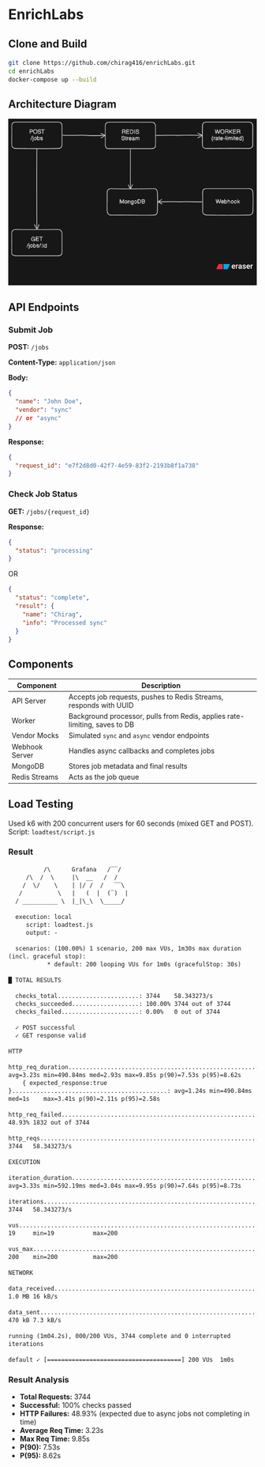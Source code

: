 # EnrichLabs

## Clone and Build

```bash
git clone https://github.com/chirag416/enrichLabs.git
cd enrichLabs
docker-compose up --build
```

## Architecture Diagram

![Architecture Diagram](./image/diagram.png)

## API Endpoints

### Submit Job

**POST:** `/jobs`

**Content-Type:** `application/json`

**Body:**
```json
{
  "name": "John Doe",
  "vendor": "sync"
  // or "async"
}
```

**Response:**
```json
{
  "request_id": "e7f2d8d0-42f7-4e59-83f2-2193b8f1a738"
}
```

### Check Job Status

**GET:** `/jobs/{request_id}`

**Response:**
```json
{
  "status": "processing"
}
```

OR

```json
{
  "status": "complete",
  "result": {
    "name": "Chirag",
    "info": "Processed sync"
  }
}
```

## Components

| Component      | Description                                                                |
| -------------- | -------------------------------------------------------------------------- |
| API Server     | Accepts job requests, pushes to Redis Streams, responds with UUID          |
| Worker         | Background processor, pulls from Redis, applies rate-limiting, saves to DB |
| Vendor Mocks   | Simulated `sync` and `async` vendor endpoints                              |
| Webhook Server | Handles async callbacks and completes jobs                                 |
| MongoDB        | Stores job metadata and final results                                      |
| Redis Streams  | Acts as the job queue                                                      |

## Load Testing

Used k6 with 200 concurrent users for 60 seconds (mixed GET and POST). Script: `loadtest/script.js`

### Result

```
          /\      Grafana   /‾‾/  
     /\  /  \     |\  __   /  /  
    /  \/    \    | |/ /  /   ‾‾\  
   /          \   |   (  |  (‾)  | 
  / __________ \  |_|\_\  \_____/ 
                                 
  execution: local
     script: loadtest.js
     output: -

  scenarios: (100.00%) 1 scenario, 200 max VUs, 1m30s max duration (incl. graceful stop):
           * default: 200 looping VUs for 1m0s (gracefulStop: 30s)

█ TOTAL RESULTS

  checks_total.......................: 3744    58.343273/s
  checks_succeeded...................: 100.00% 3744 out of 3744
  checks_failed......................: 0.00%   0 out of 3744

  ✓ POST successful
  ✓ GET response valid

HTTP
  http_req_duration.......................................................: avg=3.23s min=490.84ms med=2.93s max=9.85s p(90)=7.53s p(95)=8.62s
    { expected_response:true }............................................: avg=1.24s min=490.84ms med=1s    max=3.41s p(90)=2.11s p(95)=2.58s
  http_req_failed.........................................................: 48.93% 1832 out of 3744
  http_reqs...............................................................: 3744   58.343273/s

EXECUTION
  iteration_duration......................................................: avg=3.33s min=592.19ms med=3.04s max=9.95s p(90)=7.64s p(95)=8.73s
  iterations..............................................................: 3744   58.343273/s
  vus.....................................................................: 19     min=19           max=200
  vus_max.................................................................: 200    min=200          max=200

NETWORK
  data_received...........................................................: 1.0 MB 16 kB/s
  data_sent...............................................................: 470 kB 7.3 kB/s

running (1m04.2s), 000/200 VUs, 3744 complete and 0 interrupted iterations
                                                                    
default ✓ [======================================] 200 VUs  1m0s
```

### Result Analysis

- **Total Requests:** 3744
- **Successful:** 100% checks passed
- **HTTP Failures:** 48.93% (expected due to async jobs not completing in time)
- **Average Req Time:** 3.23s
- **Max Req Time:** 9.85s
- **P(90):** 7.53s
- **P(95):** 8.62s
